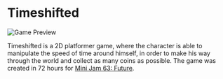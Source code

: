 # Timeshifted

![Game Preview](https://cemizm.github.com/preview.png)

Timeshifted is a 2D platformer game, where the character is able to manipulate the speed of time around himself, in order to make his way through the world and collect as many coins as possible. 
The game was created in 72 hours for [Mini Jam 63: Future](https://itch.io/jam/mini-jam-63-future/).